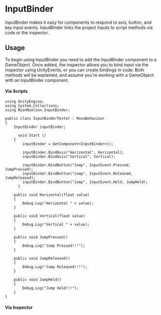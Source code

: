 # InputBinder

InputBinder makes it easy for components to respond to axis, button, and key input events. InputBinder links the project inputs to script methods via code or the inspector.

## Usage

To begin using InputBinder you need to add the InputBinder component to a GameObject. Once added, the inspector allows you to bind input via the inspector using UnityEvents, or you can create bindings in code. Both methods will be explained, and assume you're working with a GameObject with an InputBinder component.

#### Via Scripts

```
using UnityEngine;
using System.Collections;
using RyanNielson.InputBinder;

public class InputBinderTester : MonoBehaviour 
{
    InputBinder inputBinder;

	  void Start () 
    {
        inputBinder = GetComponent<InputBinder>();

        inputBinder.BindAxis("Horizontal", Horizontal);
        inputBinder.BindAxis("Vertical", Vertical);

        inputBinder.BindButton("Jump", InputEvent.Pressed, JumpPressed);
        inputBinder.BindButton("Jump", InputEvent.Released, JumpReleased);
        inputBinder.BindButton("Jump", InputEvent.Held, JumpHeld);
	  }
	
    public void Horizontal(float value)
    {
        Debug.Log("Horizontal " + value);
    }

    public void Vertical(float value)
    {
        Debug.Log("Vertical " + value);
    }

    public void JumpPressed()
    {
        Debug.Log("Jump Pressed!!!");
    }

    public void JumpReleased()
    {
        Debug.Log("Jump Released!!!");
    }

    public void JumpHeld()
    {
        Debug.Log("Jump Held!!!");
    }
}
```

#### Via Inspector
